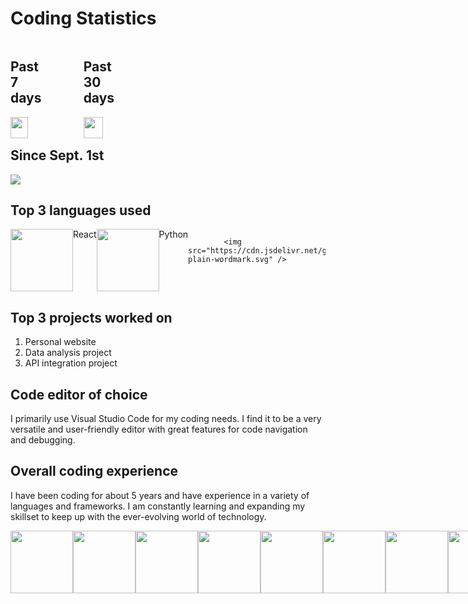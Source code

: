 <!DOCTYPE html>
<html>
<head>
    <link rel="stylesheet" href="https://cdn.jsdelivr.net/gh/devicons/devicon@v2.15.1/devicon.min.css">
</head>
<body>
    <h1>Coding Statistics</h1>
    <div style="display:flex;flex-direction:row;">
        <div>
            <h2 style="width:49%;">Past 7 days</h2>
            <a href="https://wakatime.com"><img src="https://wakatime.com/share/@canyonfsmith/49d1f8e9-ae3c-4947-8635-ab9dafaaca7e.png" style="width:49%;" /></a>
        </div>
        <div>
            <h2 style="width:49%;">Past 30 days</h2>
            <a href="https://wakatime.com"><img src="https://wakatime.com/share/@canyonfsmith/4f9fd1d4-18bd-4368-bbfb-b77776ce1107.png" style="width:49%;" /></a>
        </div>
    </div>
    <h2>Since Sept. 1st</h2>
    <a href="https://wakatime.com/@846109a2-0706-4c97-a610-1e90872121d0"><img src="https://wakatime.com/badge/user/846109a2-0706-4c97-a610-1e90872121d0.svg"></a>
    <h2>Top 3 languages used</h2>
    <div style="display:flex;flex-direction:row;">
            <img src="https://cdn.jsdelivr.net/gh/devicons/devicon/icons/react/react-original.svg" width="100" height="100"/> React
        <img src="https://cdn.jsdelivr.net/gh/devicons/devicon/icons/python/python-original.svg" width="100" height="100"/> Python


            <img src="https://cdn.jsdelivr.net/gh/devicons/devicon/icons/amazonwebservices/amazonwebservices-plain-wordmark.svg" />
          
          
    
</div>
<h2>Top 3 projects worked on</h2>
<ol>
  <li>Personal website</li>
  <li>Data analysis project</li>
  <li>API integration project</li>
</ol>
<h2>Code editor of choice</h2>
<p>I primarily use Visual Studio Code for my coding needs. I find it to be a very versatile and user-friendly editor with great features for code navigation and debugging.</p>
<h2>Overall coding experience</h2>
<p>I have been coding for about 5 years and have experience in a variety of languages and frameworks. I am constantly learning and expanding my skillset to keep up with the ever-evolving world of technology.</p>

<link rel="stylesheet" href="https://cdn.jsdelivr.net/gh/devicons/devicon@v2.15.1/devicon.min.css" />

<div style="display: flex; justify-content: space-around;"> <img src="https://cdn.jsdelivr.net/gh/devicons/devicon/icons/python/python-original.svg" height="100" /> <img src="https://cdn.jsdelivr.net/gh/devicons/devicon/icons/react/react-original.svg" height="100"> <img src="https://cdn.jsdelivr.net/gh/devicons/devicon/icons/amazonwebservices/amazonwebservices-plain-wordmark.svg" height="100"> <img src="https://cdn.jsdelivr.net/gh/devicons/devicon/icons/docker/docker-original-wordmark.svg" height="100"> <img src="https://cdn.jsdelivr.net/gh/devicons/devicon/icons/javascript/javascript-original.svg" height="100"> <img src="https://cdn.jsdelivr.net/gh/devicons/devicon/icons/html5/html5-original-wordmark.svg" height="100"> <img src="https://cdn.jsdelivr.net/gh/devicons/devicon/icons/css3/css3-original-wordmark.svg" height="100"> <img src="https://cdn.jsdelivr.net/gh/devicons/devicon/icons/git/git-original-wordmark.svg" height="100"> <img src="https://cdn.jsdelivr.net/gh/devicons/devicon/icons/github/github-original-wordmark.svg" height="100"> <img src="https://cdn.jsdelivr.net/gh/devicons/devicon/icons/vuejs/vuejs-plain-wordmark.svg" height="100" /> <img src="https://cdn.jsdelivr.net/gh/devicons/devicon/icons/numpy/numpy-original.svg" height="100" /> <img src="https://cdn.jsdelivr.net/gh/devicons/devicon/icons/figma/figma-plain.svg" /> <img src="https://cdn.jsdelivr.net/gh/devicons/devicon/icons/jupyter/jupyter-plain-wordmark.svg" height="100" /> <img src="https://cdn.jsdelivr.net/gh/devicons/devicon/icons/salesforce/salesforce-plain-wordmark.svg" height="100" /> <img src="https://cdn.jsdelivr.net/gh/devicons/devicon/icons/tensorflow/tensorflow-plain-wordmark.svg" height="100" /> <img src="https://cdn.jsdelivr.net/gh/devicons/devicon/icons/mysql/mysql-original-wordmark.svg" height="100" /> <img src="https://cdn.jsdelivr.net/gh/devicons/devicon/icons/shopify/shopify-plain-wordmark.svg" height="100" /> <img src="https://cdn.jsdelivr.net/gh/devicons/devicon/icons/woocommerce/woocommerce-plain-wordmark.svg" height="100" /> <img src="https://cdn.jsdelivr.net/gh/devicons/devicon/icons/wordpress/wordpress-plain-wordmark.svg" height="100" /> <img src="https://cdn.jsdelivr.net/gh/devicons/devicon/icons/terraform/terraform-original-wordmark.svg" height="100" /> <img src="https://cdn.jsdelivr.net/gh/devicons/devicon/icons/mongodb/mongodb-original-wordmark.svg" height="100" />

</div>



